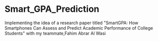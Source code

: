# Smart_GPA_Prediction
Implementing the idea of a research paper titled "SmartGPA: How Smartphones Can Assess and Predict Academic Performance of College Students" with my teammate,Fahim Abrar Al Wasi
